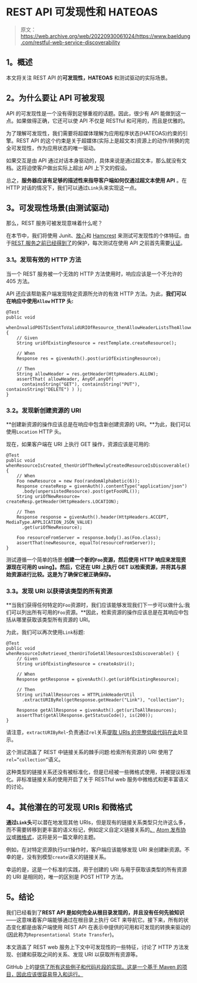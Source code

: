 # REST API 可发现性和 HATEOAS

> 原文：<https://web.archive.org/web/20220930061024/https://www.baeldung.com/restful-web-service-discoverability>

## 1。概述

本文将关注 REST API 的**可发现性，HATEOAS** 和测试驱动的实际场景。

## 2。为什么要让 API 可被发现

API 的可发现性是一个没有得到足够重视的话题。因此，很少有 API 能做到这一点。如果做得正确，它还可以使 API 不仅是 RESTful 和可用的，而且是优雅的。

为了理解可发现性，我们需要将超媒体理解为应用程序状态(HATEOAS)约束的引擎。REST API 的这个约束是关于超媒体(实际上是超文本)资源上的动作/转换的完全可发现性，作为应用状态的唯一驱动。

如果交互是由 API 通过对话本身驱动的，具体来说是通过超文本，那么就没有文档。这将迫使客户做出实际上超出 API 上下文的假设。

总之，**服务器应该有足够的描述性来指导客户端如何仅通过超文本使用 API** 。在 HTTP 对话的情况下，我们可以通过`Link`头来实现这一点。

## 3。可发现性场景(由测试驱动)

那么，REST 服务可被发现意味着什么呢？

在本节中，我们将使用 Junit、[放心](https://web.archive.org/web/20221012100323/https://github.com/rest-assured/rest-assured "rest-assured - Java DSL for easy testing of REST services")和 [Hamcrest](https://web.archive.org/web/20221012100323/https://code.google.com/archive/p/hamcrest/ "Hamcrest") 来测试可发现性的个体特征。由于[REST 服务之前已经得到了](/web/20221012100323/https://www.baeldung.com/securing-a-restful-web-service-with-spring-security "Securing a REST Web Service with Spring Security 3")的保护，每次测试在使用 API 之前首先需要[认证](https://web.archive.org/web/20221012100323/https://gist.github.com/1341570 "Test Utilities for Authentication")。

### 3.1。发现有效的 HTTP 方法

当一个 REST 服务被一个无效的 HTTP 方法使用时，响应应该是一个不允许的 405 方法。

API 还应该帮助客户端发现特定资源所允许的有效 HTTP 方法。为此，**我们可以在响应中使用`Allow` HTTP 头:**

```
@Test
public void
  whenInvalidPOSTIsSentToValidURIOfResource_thenAllowHeaderListsTheAllowedActions(){
    // Given
    String uriOfExistingResource = restTemplate.createResource();

    // When
    Response res = givenAuth().post(uriOfExistingResource);

    // Then
    String allowHeader = res.getHeader(HttpHeaders.ALLOW);
    assertThat( allowHeader, AnyOf.anyOf(
      containsString("GET"), containsString("PUT"), containsString("DELETE") ) );
}
```

### 3.2。发现新创建资源的 URI

**创建新资源的操作应该总是在响应中包含新创建资源的 URI。**为此，我们可以使用`Location` HTTP 头。

现在，如果客户端在 URI 上执行 GET 操作，资源应该是可用的:

```
@Test
public void whenResourceIsCreated_thenUriOfTheNewlyCreatedResourceIsDiscoverable() {
    // When
    Foo newResource = new Foo(randomAlphabetic(6));
    Response createResp = givenAuth().contentType("application/json")
      .body(unpersistedResource).post(getFooURL());
    String uriOfNewResource= createResp.getHeader(HttpHeaders.LOCATION);

    // Then
    Response response = givenAuth().header(HttpHeaders.ACCEPT, MediaType.APPLICATION_JSON_VALUE)
      .get(uriOfNewResource);

    Foo resourceFromServer = response.body().as(Foo.class);
    assertThat(newResource, equalTo(resourceFromServer));
}
```

测试遵循一个简单的场景:**创建一个新的`Foo`资源，然后使用 HTTP 响应来发现资源现在可用的 using】。然后，它还在 URI 上执行 GET 以检索资源，并将其与原始资源进行比较。这是为了确保它被正确保存。**

### 3.3。发现 URI 以获得该类型的所有资源

**当我们获得任何特定的`Foo`资源时，我们应该能够发现我们下一步可以做什么:我们可以列出所有可用的`Foo`资源。**因此，检索资源的操作应该总是在其响应中包括从哪里获取该类型所有资源的 URI。

为此，我们可以再次使用`Link`标题:

```
@Test
public void whenResourceIsRetrieved_thenUriToGetAllResourcesIsDiscoverable() {
    // Given
    String uriOfExistingResource = createAsUri();

    // When
    Response getResponse = givenAuth().get(uriOfExistingResource);

    // Then
    String uriToAllResources = HTTPLinkHeaderUtil
      .extractURIByRel(getResponse.getHeader("Link"), "collection");

    Response getAllResponse = givenAuth().get(uriToAllResources);
    assertThat(getAllResponse.getStatusCode(), is(200));
}
```

请注意，`extractURIByRel`-负责通过`rel`关系[提取 URIs 的完整低级代码在此](https://web.archive.org/web/20221012100323/https://gist.github.com/eugenp/8269915)处显示。

这个测试涵盖了 REST 中链接关系的棘手问题:检索所有资源的 URI 使用了`rel=”collection”`语义。

这种类型的链接关系还没有被标准化，但是已经被一些微格式使用，并被提议标准化。非标准链接关系的使用开启了关于 RESTful web 服务中微格式和更丰富语义的讨论。

## 4。其他潜在的可发现 URIs 和微格式

**通过`Link`头**可以潜在地发现其他 URIs，但是现有的链接关系类型只允许这么多，而不需要转移到更丰富的语义标记，例如定义自定义链接关系的[、](https://web.archive.org/web/20221012100323/https://tools.ietf.org/html/rfc5988#section-6.2.1 "Web Links RFC") [Atom 发布协议](https://web.archive.org/web/20221012100323/https://datatracker.ietf.org/doc/html/rfc5023 "The Atom Publishing Protocol")或[微格式](https://web.archive.org/web/20221012100323/https://en.wikipedia.org/wiki/Microformat "Wikipedia on Microformats")，这将是另一篇文章的主题。

例如，在对特定资源执行`GET`操作时，客户端应该能够发现 URI 来创建新资源。不幸的是，没有到模型`create`语义的链接关系。

幸运的是，这是一个标准的实践，用于创建的 URI 与用于获取该类型的所有资源的 URI 是相同的，唯一的区别是 POST HTTP 方法。

## 5。结论

我们已经看到了**REST API 是如何完全从根目录发现的，并且没有任何先验知识**——这意味着客户端能够通过在根目录上执行 GET 来导航它。接下来，所有的状态变化都是由客户端使用 REST API 在表示中提供的可用和可发现的转换来驱动的(因此称为`Representational State Transfer`)。

本文涵盖了 REST web 服务上下文中可发现性的一些特征，讨论了 HTTP 方法发现、创建和获取之间的关系、发现 URI 以获取所有资源等。

GitHub 上的[提供了所有这些例子和代码片段的实现。这是一个基于 Maven 的项目，因此应该很容易导入和运行。](https://web.archive.org/web/20221012100323/https://github.com/eugenp/tutorials/tree/master/spring-boot-rest "Github Project exemplifying the Discoverability tests")